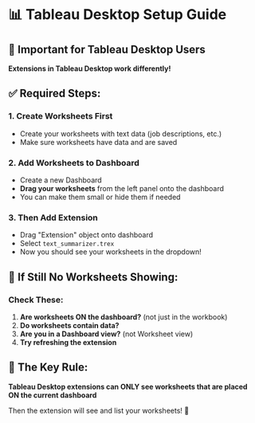 # 📊 Tableau Desktop Setup Guide

## 🚨 Important for Tableau Desktop Users

**Extensions in Tableau Desktop work differently!**

## ✅ **Required Steps:**

### 1. **Create Worksheets First**
- Create your worksheets with text data (job descriptions, etc.)
- Make sure worksheets have data and are saved

### 2. **Add Worksheets to Dashboard**
- Create a new Dashboard
- **Drag your worksheets** from the left panel onto the dashboard
- You can make them small or hide them if needed

### 3. **Then Add Extension**
- Drag "Extension" object onto dashboard
- Select `text_summarizer.trex`
- Now you should see your worksheets in the dropdown!

## 🔧 **If Still No Worksheets Showing:**

### Check These:
1. **Are worksheets ON the dashboard?** (not just in the workbook)
2. **Do worksheets contain data?**
3. **Are you in a Dashboard view?** (not Worksheet view)
4. **Try refreshing the extension**

## 🎯 **The Key Rule:**
**Tableau Desktop extensions can ONLY see worksheets that are placed ON the current dashboard**

Then the extension will see and list your worksheets! 🚀 
